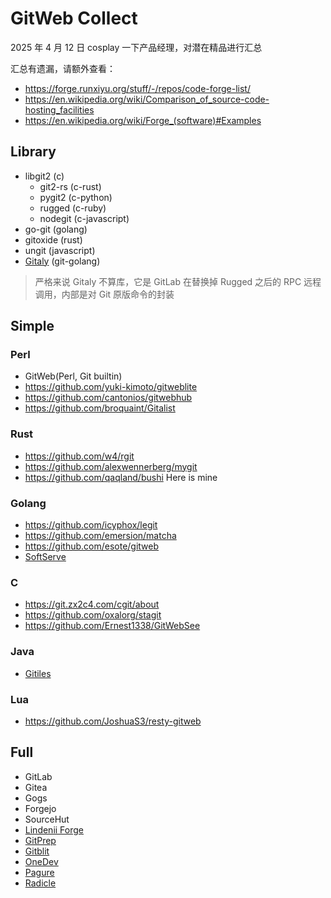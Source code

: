 # GitWeb Collect

2025 年 4 月 12 日 cosplay 一下产品经理，对潜在精品进行汇总

汇总有遗漏，请额外查看：

- <https://forge.runxiyu.org/stuff/-/repos/code-forge-list/>
- <https://en.wikipedia.org/wiki/Comparison_of_source-code-hosting_facilities>
- <https://en.wikipedia.org/wiki/Forge_(software)#Examples>

## Library

- libgit2 (c)
  - git2-rs (c-rust)
  - pygit2 (c-python)
  - rugged (c-ruby)
  - nodegit (c-javascript)
- go-git (golang)
- gitoxide (rust)
- ungit (javascript)
- [Gitaly](https://gitlab.com/gitlab-org/gitaly/) (git-golang)

> 严格来说 Gitaly 不算库，它是 GitLab 在替换掉 Rugged 之后的 RPC 远程调用，内部是对 Git 原版命令的封装

## Simple

### Perl

- GitWeb(Perl, Git builtin)
- <https://github.com/yuki-kimoto/gitweblite>
- <https://github.com/cantonios/gitwebhub>
- <https://github.com/broquaint/Gitalist>

### Rust

- <https://github.com/w4/rgit>
- <https://github.com/alexwennerberg/mygit>
- <https://github.com/qaqland/bushi> Here is mine

### Golang

- <https://github.com/icyphox/legit>
- <https://github.com/emersion/matcha>
- <https://github.com/esote/gitweb>
- [SoftServe](https://github.com/charmbracelet/soft-serve)

### C

- <https://git.zx2c4.com/cgit/about>
- <https://github.com/oxalorg/stagit>
- <https://github.com/Ernest1338/GitWebSee>

### Java

- [Gitiles](https://gerrit.googlesource.com/gitiles)

### Lua

- <https://github.com/JoshuaS3/resty-gitweb>

## Full

- GitLab
- Gitea
- Gogs
- Forgejo
- SourceHut
- [Lindenii Forge](https://forge.lindenii.runxiyu.org/forge/-/repos/server/)
- [GitPrep](https://github.com/yuki-kimoto/gitprep)
- [Gitblit](https://github.com/gitblit-org/gitblit)
- [OneDev](https://onedev.io)
- [Pagure](https://pagure.io)
- [Radicle](https://radicle.xyz/)
